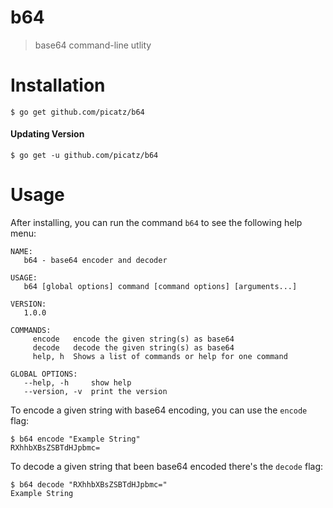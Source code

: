 # b64
> base64 command-line utlity

# Installation

```shell
$ go get github.com/picatz/b64
```

#### Updating Version

```shell
$ go get -u github.com/picatz/b64
```

# Usage

After installing, you can run the command `b64` to see the following help menu:

```
NAME:
   b64 - base64 encoder and decoder

USAGE:
   b64 [global options] command [command options] [arguments...]

VERSION:
   1.0.0

COMMANDS:
     encode   encode the given string(s) as base64
     decode   decode the given string(s) as base64
     help, h  Shows a list of commands or help for one command

GLOBAL OPTIONS:
   --help, -h     show help
   --version, -v  print the version
```

To encode a given string with base64 encoding, you can use the `encode` flag:

```shell
$ b64 encode "Example String"
RXhhbXBsZSBTdHJpbmc=
```

To decode a given string that been base64 encoded there's the `decode` flag:

```shell
$ b64 decode "RXhhbXBsZSBTdHJpbmc="
Example String
```
